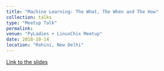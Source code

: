 ```yaml
---
title: "Machine Learning: The What, The When and The How"
collection: talks
type: "Meetup Talk"
permalink: 
venue: "PyLadies + LinuxChix Meetup"
date: 2018-10-14
location: "Rohini, New Delhi"
---
```


[Link to the slides](https://slides.com/anjalibhavan/introtomachinelearning)
